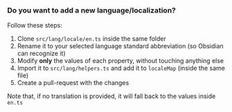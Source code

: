 ### Do you want to add a new language/localization?

Follow these steps:

1. Clone `src/lang/locale/en.ts` inside the same folder
2. Rename it to your selected language standard abbreviation (so Obsidian can recognize it)
3. Modify **only** the values of each property, without touching anything else
4. Import it to `src/lang/helpers.ts` and add it to `localeMap` (inside the same file)
5. Create a pull-request with the changes

Note that, if no translation is provided, it will fall back to the values inside `en.ts`
